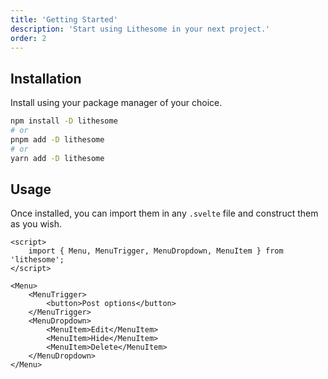 ```yaml
---
title: 'Getting Started'
description: 'Start using Lithesome in your next project.'
order: 2
---
```


## Installation

Install using your package manager of your choice.

```bash
npm install -D lithesome
# or
pnpm add -D lithesome
# or
yarn add -D lithesome
```

## Usage

Once installed, you can import them in any `.svelte` file and construct them as you wish.

```svelte
<script>
	import { Menu, MenuTrigger, MenuDropdown, MenuItem } from 'lithesome';
</script>

<Menu>
	<MenuTrigger>
		<button>Post options</button>
	</MenuTrigger>
	<MenuDropdown>
		<MenuItem>Edit</MenuItem>
		<MenuItem>Hide</MenuItem>
		<MenuItem>Delete</MenuItem>
	</MenuDropdown>
</Menu>
```
